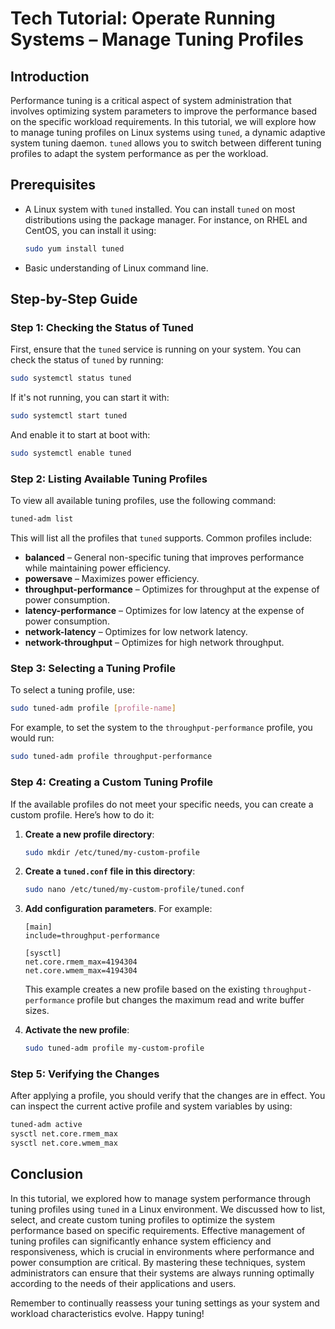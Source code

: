 # Tech Tutorial: Operate Running Systems – Manage Tuning Profiles

## Introduction

Performance tuning is a critical aspect of system administration that involves optimizing system parameters to improve the performance based on the specific workload requirements. In this tutorial, we will explore how to manage tuning profiles on Linux systems using `tuned`, a dynamic adaptive system tuning daemon. `tuned` allows you to switch between different tuning profiles to adapt the system performance as per the workload.

## Prerequisites

- A Linux system with `tuned` installed. You can install `tuned` on most distributions using the package manager. For instance, on RHEL and CentOS, you can install it using:
  ```bash
  sudo yum install tuned
  ```
- Basic understanding of Linux command line.

## Step-by-Step Guide

### Step 1: Checking the Status of Tuned

First, ensure that the `tuned` service is running on your system. You can check the status of `tuned` by running:

```bash
sudo systemctl status tuned
```

If it's not running, you can start it with:

```bash
sudo systemctl start tuned
```

And enable it to start at boot with:

```bash
sudo systemctl enable tuned
```

### Step 2: Listing Available Tuning Profiles

To view all available tuning profiles, use the following command:

```bash
tuned-adm list
```

This will list all the profiles that `tuned` supports. Common profiles include:

- **balanced** – General non-specific tuning that improves performance while maintaining power efficiency.
- **powersave** – Maximizes power efficiency.
- **throughput-performance** – Optimizes for throughput at the expense of power consumption.
- **latency-performance** – Optimizes for low latency at the expense of power consumption.
- **network-latency** – Optimizes for low network latency.
- **network-throughput** – Optimizes for high network throughput.

### Step 3: Selecting a Tuning Profile

To select a tuning profile, use:

```bash
sudo tuned-adm profile [profile-name]
```

For example, to set the system to the `throughput-performance` profile, you would run:

```bash
sudo tuned-adm profile throughput-performance
```

### Step 4: Creating a Custom Tuning Profile

If the available profiles do not meet your specific needs, you can create a custom profile. Here’s how to do it:

1. **Create a new profile directory**:
   ```bash
   sudo mkdir /etc/tuned/my-custom-profile
   ```
   
2. **Create a `tuned.conf` file in this directory**:
   ```bash
   sudo nano /etc/tuned/my-custom-profile/tuned.conf
   ```

3. **Add configuration parameters**. For example:
   ```plaintext
   [main]
   include=throughput-performance

   [sysctl]
   net.core.rmem_max=4194304
   net.core.wmem_max=4194304
   ```

   This example creates a new profile based on the existing `throughput-performance` profile but changes the maximum read and write buffer sizes.

4. **Activate the new profile**:
   ```bash
   sudo tuned-adm profile my-custom-profile
   ```

### Step 5: Verifying the Changes

After applying a profile, you should verify that the changes are in effect. You can inspect the current active profile and system variables by using:

```bash
tuned-adm active
sysctl net.core.rmem_max
sysctl net.core.wmem_max
```

## Conclusion

In this tutorial, we explored how to manage system performance through tuning profiles using `tuned` in a Linux environment. We discussed how to list, select, and create custom tuning profiles to optimize the system performance based on specific requirements. Effective management of tuning profiles can significantly enhance system efficiency and responsiveness, which is crucial in environments where performance and power consumption are critical. By mastering these techniques, system administrators can ensure that their systems are always running optimally according to the needs of their applications and users.

Remember to continually reassess your tuning settings as your system and workload characteristics evolve. Happy tuning!